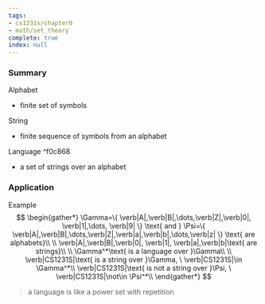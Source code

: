 ```yaml
---
tags:
- cs1231s/chapter0
- math/set_theory
complete: true
index: null
---
```

### Summary
Alphabet
- finite set of symbols

String
- finite sequence of symbols from an alphabet

Language ^f0c868
- a set of strings over an alphabet
### Application
Example
$$
\begin{gather*}
\Gamma=\{ \verb|A|,\verb|B|,\dots,\verb|Z|,\verb|0|, \verb|1|,\dots, \verb|9| \} \text{ and } \Psi=\{ \verb|A|,\verb|B|,\dots,\verb|Z|,\verb|a|,\verb|b|,\dots,\verb|z| \} \text{ are alphabets}\\
\\
\verb|A|,\verb|B|,\verb|0|, \verb|1|, \verb|a|,\verb|b|\text{ are strings}\\
\\
\Gamma^*\text{ is a language over }\Gamma\\
\\
\verb|CS1231S|\text{ is a string over }\Gamma, \ \verb|CS1231S|\in \Gamma^*\\
\verb|CS1231S|\text{ is not a string over }\Psi, \ \verb|CS1231S|\not\in \Psi^*\\
\end{gather*}
$$
> a language is like a power set with repetition